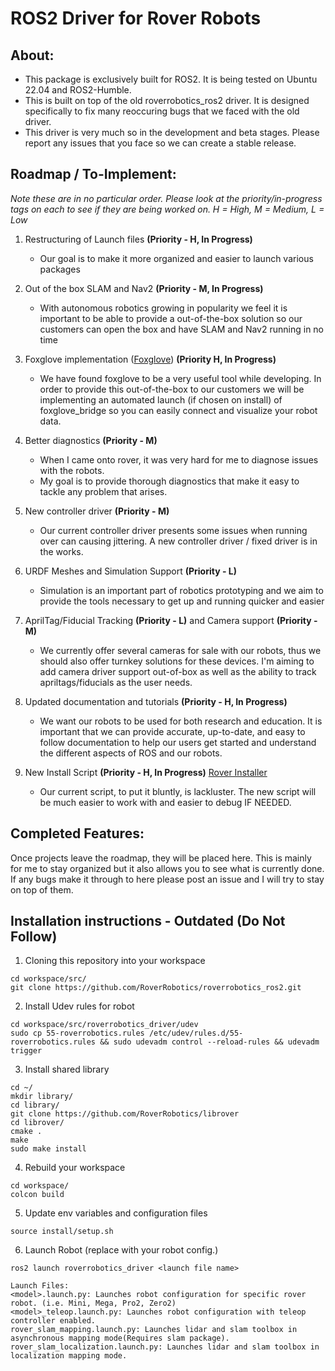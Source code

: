 # ROS2 Driver for Rover Robots
## About:
- This package is exclusively built for ROS2. It is being tested on Ubuntu 22.04 and ROS2-Humble.
- This is built on top of the old roverrobotics_ros2 driver. It is designed specifically to fix many reoccuring bugs that we faced with the old driver.
- This driver is very much so in the development and beta stages. Please report any issues that you face so we can create a stable release.

## Roadmap / To-Implement:
*Note these are in no particular order. Please look at the priority/in-progress tags on each to see if they are being worked on. H = High, M = Medium, L = Low*

1) Restructuring of Launch files **(Priority - H, In Progress)**
	- Our goal is to make it more organized and easier to launch various packages
2) Out of the box SLAM and Nav2 **(Priority - M, In Progress)**
	- With autonomous robotics growing in popularity we feel it is important to be able to provide a out-of-the-box solution so our customers can open the box and have SLAM and Nav2 running in no time
3) Foxglove implementation ([Foxglove](https://foxglove.dev/)) **(Priority H, In Progress)**
	- We have found foxglove to be a very useful tool while developing. In order to provide this out-of-the-box to our customers we will be implementing an automated launch (if chosen on install) of foxglove_bridge so you can easily connect and visualize your robot data.
4) Better diagnostics **(Priority - M)**
	- When I came onto rover, it was very hard for me to diagnose issues with the robots.
	- My goal is to provide thorough diagnostics that make it easy to tackle any problem that arises.
5) New controller driver **(Priority - M)**
	- Our current controller driver presents some issues when running over can causing jittering. A new controller driver / fixed driver is in the works.
6) URDF Meshes and Simulation Support **(Priority - L)**
	- Simulation is an important part of robotics prototyping and we aim to provide the tools necessary to get up and running quicker and easier
	
7) AprilTag/Fiducial Tracking **(Priority - L)** and Camera support **(Priority - M)**
	- We currently offer several cameras for sale with our robots, thus we should also offer turnkey solutions for these devices. I'm aiming to add camera driver support out-of-box as well as the ability to track apriltags/fiducials as the user needs.
8) Updated documentation and tutorials **(Priority - H, In Progress)**
	- We want our robots to be used for both research and education. It is important that we can provide accurate, up-to-date, and easy to follow documentation to help our users get started and understand the different aspects of ROS and our robots.
9) New Install Script **(Priority - H, In Progress)** [Rover Installer](https://github.com/jackarivera/rover_install)
	- Our current script, to put it bluntly, is lackluster. The new script will be much easier to work with and easier to debug IF NEEDED.

## Completed Features:
Once projects leave the roadmap, they will be placed here. This is mainly for me to stay organized but it also allows you to see what is currently done. If any bugs make it through to here please post an issue and I will try to stay on top of them.

## Installation instructions - Outdated (Do Not Follow)

1. Cloning this repository into your workspace
```
cd workspace/src/
git clone https://github.com/RoverRobotics/roverrobotics_ros2.git
```
2. Install Udev rules for robot
```
cd workspace/src/roverrobotics_driver/udev
sudo cp 55-roverrobotics.rules /etc/udev/rules.d/55-roverrobotics.rules && sudo udevadm control --reload-rules && udevadm trigger
```
3. Install shared library
``` 
cd ~/
mkdir library/
cd library/
git clone https://github.com/RoverRobotics/librover
cd librover/
cmake .
make
sudo make install 
```
4. Rebuild your workspace
```
cd workspace/
colcon build
```
5. Update env variables and configuration files 
```
source install/setup.sh
```
6. Launch Robot (replace <launch file name> with your robot config.)
```
ros2 launch roverrobotics_driver <launch file name>
```
  ```
  Launch Files:
  <model>.launch.py: Launches robot configuration for specific rover robot. (i.e. Mini, Mega, Pro2, Zero2)
  <model>_teleop.launch.py: Launches robot configuration with teleop controller enabled.
  rover_slam_mapping.launch.py: Launches lidar and slam toolbox in asynchronous mapping mode(Requires slam package).
  rover_slam_localization.launch.py: Launches lidar and slam toolbox in localization mapping mode.
  ```
